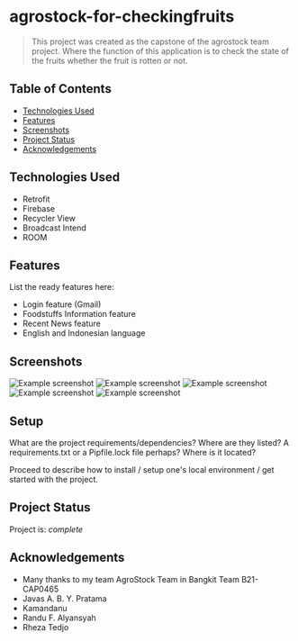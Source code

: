 # agrostock-for-checkingfruits
> This project was created as the capstone of the agrostock team project. Where the function of this application is to check the state of the fruits
whether the fruit is rotten or not.

## Table of Contents
* [Technologies Used](#technologies-used)
* [Features](#features)
* [Screenshots](#screenshots)
* [Project Status](#project-status)
* [Acknowledgements](#acknowledgements)
<!-- * [License](#license) -->


## Technologies Used
- Retrofit 
- Firebase 
- Recycler View 
- Broadcast Intend
- ROOM


## Features
List the ready features here:
- Login feature (Gmail)
- Foodstuffs Information feature
- Recent News feature
- English and Indonesian language


## Screenshots
![Example screenshot](./app/src/main/res/drawable/ss1.jpeg)
![Example screenshot](./app/src/main/res/drawable/ss2.jpeg)
![Example screenshot](./app/src/main/res/drawable/ss3.jpeg)
![Example screenshot](./app/src/main/res/drawable/ss4.jpeg)
![Example screenshot](./app/src/main/res/drawable/ss5.jpeg)
<!-- If you have screenshots you'd like to share, include them here. -->


## Setup
What are the project requirements/dependencies? Where are they listed? A requirements.txt or a Pipfile.lock file perhaps? Where is it located?

Proceed to describe how to install / setup one's local environment / get started with the project.


## Project Status
Project is: _complete_ 


## Acknowledgements
- Many thanks to my team AgroStock Team in Bangkit Team B21-CAP0465
- Javas A. B. Y. Pratama
- Kamandanu
- Randu F. Alyansyah
- Rheza Tedjo

<!----------------------------------------------------------------------------------->
